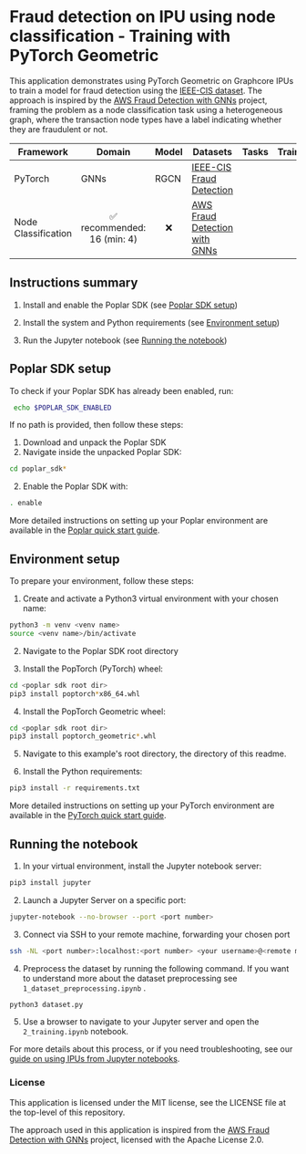 # Fraud detection on IPU using node classification - Training with PyTorch Geometric

This application demonstrates using PyTorch Geometric on Graphcore IPUs to train a model for fraud detection using the [IEEE-CIS dataset](https://www.kaggle.com/competitions/ieee-fraud-detection/data). The approach is inspired by the [AWS Fraud Detection with GNNs](https://github.com/awslabs/realtime-fraud-detection-with-gnn-on-dgl) project, framing the problem as a node classification task using a heterogeneous graph, where the transaction node types have a label indicating whether they are fraudulent or not.

| Framework | Domain | Model | Datasets | Tasks | Training | Inference | Reference |
|-----------|--------|-------|----------|-------|----------|-----------|-----------|
| PyTorch | GNNs | RGCN | [IEEE-CIS Fraud Detection](https://www.kaggle.com/competitions/ieee-fraud-detection/data)
 | Node Classification | <div style="text-align: center;">✅ <br>recommended: 16 (min: 4) | <p style="text-align: center;">❌ | [AWS Fraud Detection with GNNs](https://github.com/awslabs/realtime-fraud-detection-with-gnn-on-dgl) |

## Instructions summary

1. Install and enable the Poplar SDK (see [Poplar SDK setup](##poplar-sdk-setup))

2. Install the system and Python requirements (see [Environment setup](##environment-setup))

3. Run the Jupyter notebook (see [Running the notebook](##running-the-notebook))

## Poplar SDK setup

To check if your Poplar SDK has already been enabled, run:
```bash
 echo $POPLAR_SDK_ENABLED
 ```

If no path is provided, then follow these steps:

1. Download and unpack the Poplar SDK
2. Navigate inside the unpacked Poplar SDK:
```bash
cd poplar_sdk*
```
2. Enable the Poplar SDK with:
```bash
. enable
```

More detailed instructions on setting up your Poplar environment are available in the [Poplar quick start guide](https://docs.graphcore.ai/projects/poplar-quick-start).


## Environment setup

To prepare your environment, follow these steps:

1. Create and activate a Python3 virtual environment with your chosen name:
```bash
python3 -m venv <venv name>
source <venv name>/bin/activate
```

2. Navigate to the Poplar SDK root directory

3. Install the PopTorch (PyTorch) wheel:
```bash
cd <poplar sdk root dir>
pip3 install poptorch*x86_64.whl
```

4. Install the PopTorch Geometric wheel:
```bash
cd <poplar sdk root dir>
pip3 install poptorch_geometric*.whl
```

5. Navigate to this example's root directory, the directory of this readme.

6. Install the Python requirements:
```bash
pip3 install -r requirements.txt
```

More detailed instructions on setting up your PyTorch environment are available in the [PyTorch quick start guide](https://docs.graphcore.ai/projects/pytorch-quick-start).

## Running the notebook

1. In your virtual environment, install the Jupyter notebook server:
```bash
pip3 install jupyter
```

2. Launch a Jupyter Server on a specific port:
```bash
jupyter-notebook --no-browser --port <port number>
```

3. Connect via SSH to your remote machine, forwarding your chosen port
```bash
ssh -NL <port number>:localhost:<port number> <your username>@<remote machine>
```

4. Preprocess the dataset by running the following command. If you want to understand more about the dataset preprocessing see `1_dataset_preprocessing.ipynb` .
```bash
python3 dataset.py
```

5. Use a browser to navigate to your Jupyter server and open the `2_training.ipynb` notebook.

For more details about this process, or if you need troubleshooting, see our
[guide on using IPUs from Jupyter notebooks](https://github.com/graphcore/examples/tree/master/tutorials/tutorials/standard_tools/using_jupyter).

### License

This application is licensed under the MIT license, see the LICENSE file at the top-level of this repository.

The approach used in this application is inspired from the [AWS Fraud Detection with GNNs](https://github.com/awslabs/realtime-fraud-detection-with-gnn-on-dgl) project, licensed with the Apache License 2.0.
